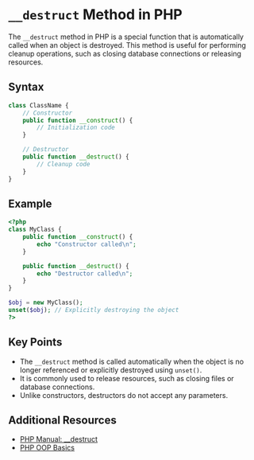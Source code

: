 # `__destruct` Method in PHP

The `__destruct` method in PHP is a special function that is automatically called when an object is destroyed. This method is useful for performing cleanup operations, such as closing database connections or releasing resources.

## Syntax

```php
class ClassName {
    // Constructor
    public function __construct() {
        // Initialization code
    }

    // Destructor
    public function __destruct() {
        // Cleanup code
    }
}
```

## Example

```php
<?php
class MyClass {
    public function __construct() {
        echo "Constructor called\n";
    }

    public function __destruct() {
        echo "Destructor called\n";
    }
}

$obj = new MyClass();
unset($obj); // Explicitly destroying the object
?>
```

## Key Points

- The `__destruct` method is called automatically when the object is no longer referenced or explicitly destroyed using `unset()`.
- It is commonly used to release resources, such as closing files or database connections.
- Unlike constructors, destructors do not accept any parameters.

## Additional Resources

- [PHP Manual: __destruct](https://www.php.net/manual/en/language.oop5.decon.php)
- [PHP OOP Basics](https://www.php.net/manual/en/language.oop5.basic.php)
